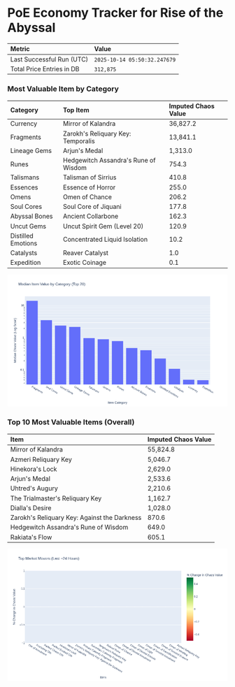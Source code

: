 # PoE Economy Tracker for Rise of the Abyssal

<!-- START_MAINTENANCE -->
| Metric | Value |
|:---|:---|
| Last Successful Run (UTC) | `2025-10-14 05:50:32.247679` |
| Total Price Entries in DB | `312,875` |

<!-- END_MAINTENANCE -->

<!-- START_DATAFRAME_DEBUG -->
<!-- END_DATAFRAME_DEBUG -->

<!-- START_CATEGORY_ANALYSIS -->
### Most Valuable Item by Category
| Category | Top Item | Imputed Chaos Value |
| :--- | :--- | :--- |
| Currency | Mirror of Kalandra | 36,827.2 |
| Fragments | Zarokh's Reliquary Key: Temporalis | 13,841.1 |
| Lineage Gems | Arjun's Medal | 1,313.0 |
| Runes | Hedgewitch Assandra's Rune of Wisdom | 754.3 |
| Talismans | Talisman of Sirrius | 410.8 |
| Essences | Essence of Horror | 255.0 |
| Omens | Omen of Chance | 206.2 |
| Soul Cores | Soul Core of Jiquani | 177.8 |
| Abyssal Bones | Ancient Collarbone | 162.3 |
| Uncut Gems | Uncut Spirit Gem (Level 20) | 120.9 |
| Distilled Emotions | Concentrated Liquid Isolation | 10.2 |
| Catalysts | Reaver Catalyst | 1.0 |
| Expedition | Exotic Coinage | 0.1 |


![Category Analysis Chart](charts/category_analysis.png)
<!-- END_ANALYSIS -->

<!-- START_ANALYSIS -->
### Top 10 Most Valuable Items (Overall)
| Item | Imputed Chaos Value |
| :--- | :--- |
| Mirror of Kalandra | 55,824.8 |
| Azmeri Reliquary Key | 5,046.7 |
| Hinekora's Lock | 2,629.0 |
| Arjun's Medal | 2,533.6 |
| Uhtred's Augury | 2,210.6 |
| The Trialmaster's Reliquary Key | 1,162.7 |
| Dialla's Desire | 1,028.0 |
| Zarokh's Reliquary Key: Against the Darkness | 870.6 |
| Hedgewitch Assandra's Rune of Wisdom | 649.0 |
| Rakiata's Flow | 605.1 |


![Market Movers Chart](charts/market_movers.png)
<!-- END_ANALYSIS -->
